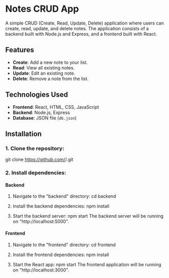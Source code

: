 
# Notes CRUD App

A simple CRUD (Create, Read, Update, Delete) application where users can create, read, update, and delete notes. The application consists of a backend built with Node.js and Express, and a frontend built with React.

## Features
- **Create**: Add a new note to your list.
- **Read**: View all existing notes.
- **Update**: Edit an existing note.
- **Delete**: Remove a note from the list.

## Technologies Used
- **Frontend**: React, HTML, CSS, JavaScript
- **Backend**: Node.js, Express
- **Database**: JSON file (`db.json`)

## Installation

### 1. Clone the repository:
git clone https://github.com/<username>/<repo-name>.git

### 2. Install dependencies:

#### Backend
1. Navigate to the "backend" directory:
   cd backend

2. Install the backend dependencies:
   npm install

3. Start the backend server:
   npm start
   The backend server will be running on "http://localhost:5000".

#### Frontend
1. Navigate to the "frontend" directory:
   cd frontend

2. Install the frontend dependencies:
   npm install

3. Start the React app:
   npm start
   The frontend application will be running on "http://localhost:3000".

